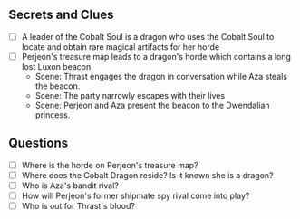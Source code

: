 ## Secrets and Clues

- [ ] A leader of the Cobalt Soul is a dragon who uses the Cobalt Soul to locate and obtain rare magical artifacts for her horde
- [ ] Perjeon's treasure map leads to a dragon's horde which contains a long lost Luxon beacon 
	- Scene: Thrast engages the dragon in conversation while Aza steals the beacon.
	- Scene: The party narrowly escapes with their lives
	- Scene: Perjeon and Aza present the beacon to the Dwendalian princess.

## Questions

- [ ] Where is the horde on Perjeon's treasure map?
- [ ] Where does the Cobalt Dragon reside? Is it known she is a dragon? 
- [ ] Who is Aza's bandit rival?
- [ ] How will Perjeon's former shipmate spy rival come into play?
- [ ] Who is out for Thrast's blood?